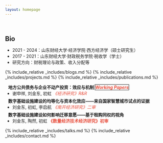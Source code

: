 ```yaml
---
layout: homepage
---
```


<h1 id="about-me"></h1>

<h2 style="margin: 60px 0px 10px;">Bio</h2>


- 2021 - 2024：山东财经大学·经济学院·西方经济学（硕士研究生）
- 2017 - 2021：山东财经大学·财政税务学院·税收学（学士）
- 研究方向：财税理论与政策、收入分配等

<!-- <strong style="color:#e74d3c; font-weight:600"><strong style="color:#e74d3c; font-weight:600">I am currently on the 2023-2024 academic job market, looking for faculty positions in CS, CSE, ECE, IEOR, etc., related to Artificial Intelligence, Computer Vision, and Machine Learning. Please feel free to contact me if you are interested. I am also happy to give talks on my research in related seminars.</strong></strong> -->

{% include_relative _includes/blogs.md %}
{% include_relative _includes/projects.md %}
{% include_relative _includes/publications.md %}

<h4 style="margin:0 10px 0;">地方公共债务与企业不动产投资：效应与机制 <i style="color:#e74d3c;border:1px solid black">Working Papers</i></h4>
<ul style="margin:0 0 5px;">
  <li>谢申祥, 刘金东, 初虹 <i style="color:#e74d3c">《经济研究》R&R</i></li>
</ul>


<h4 style="margin:0 10px 0;">数字基础设施建设的均等化与资本化效应——来自国家智慧城市试点的证据</h4>
<ul style="margin:0 0 5px;">
  <li>刘金东, 初虹, 李启航 <i style="color:#e74d3c">《南开经济研究》二审</i></li>
</ul>


<h4 style="margin:0 10px 0;">数字基础设施建设如何影响迁移意愿——基于租购同权的视角</h4>
<ul style="margin:0 0 5px;">
  <li>刘金东, 陶然, 初虹 <strong style="color:#e74d3c">《数量经济技术经济研究》初审</strong></li>
</ul>

<!-- {% include_relative _includes/wp.md %} -->
{% include_relative _includes/talks.md %}
{% include_relative _includes/contact.md %}